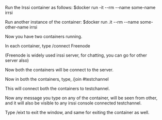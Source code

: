 Run the Irssi container as follows:
$docker run -it --rm --name some-name irrsi

Run another instance of the container:
$docker run .it --rm --name some-other-name irrsi

Now you have two containers running.

In each container, type
/connect Freenode

(Freenode is widely used irssi server, for chatting, you can go for other server also)

Now both the containers will be connect to the server.

Now in both the containers, type,
/join #testchannel

This will connect both the containers to testchannel.

Now any message you type on any of the container, will be seen from other, and it will also be visible to any irssi console connected testchannel. 

Type /eixt to exit the window, and same for exiting the container as well.

